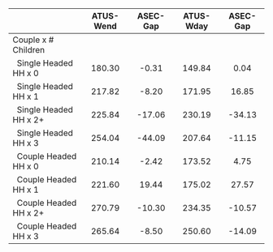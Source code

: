 
|                      |    ATUS-Wend |     ASEC-Gap |    ATUS-Wday |     ASEC-Gap |
| -------------------- | :----------: | :----------: | :----------: | :----------: |
| Couple x # Children  |              |              |              |              |
| &nbsp;&nbsp;Single Headed HH x 0 |       180.30 |        -0.31 |       149.84 |         0.04 |
| &nbsp;&nbsp;Single Headed HH x 1 |       217.82 |        -8.20 |       171.95 |        16.85 |
| &nbsp;&nbsp;Single Headed HH x 2+ |       225.84 |       -17.06 |       230.19 |       -34.13 |
| &nbsp;&nbsp;Single Headed HH x 3 |       254.04 |       -44.09 |       207.64 |       -11.15 |
| &nbsp;&nbsp;Couple Headed HH x 0 |       210.14 |        -2.42 |       173.52 |         4.75 |
| &nbsp;&nbsp;Couple Headed HH x 1 |       221.60 |        19.44 |       175.02 |        27.57 |
| &nbsp;&nbsp;Couple Headed HH x 2+ |       270.79 |       -10.30 |       234.35 |       -10.57 |
| &nbsp;&nbsp;Couple Headed HH x 3 |       265.64 |        -8.50 |       250.60 |       -14.09 |

